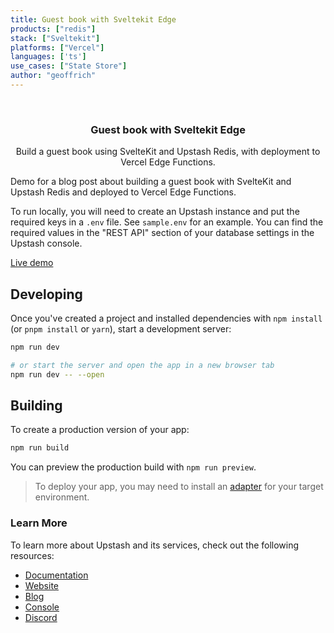 ```yaml
---
title: Guest book with Sveltekit Edge
products: ["redis"]
stack: ["Sveltekit"]
platforms: ["Vercel"]
languages: ['ts']
use_cases: ["State Store"]
author: "geoffrich"
---
```


<br />
<div align="center">

  <h3 align="center"> Guest book with Sveltekit Edge</h3>

  <p align="center">
   Build a guest book using SvelteKit and Upstash Redis, with deployment to Vercel Edge Functions.
  </p>
</div>


Demo for a blog post about building a guest book with SvelteKit and Upstash Redis and deployed to Vercel Edge Functions.

To run locally, you will need to create an Upstash instance and put the required keys in a `.env` file. See `sample.env` for an example. You can find the required values in the "REST API" section of your database settings in the Upstash console.

[Live demo](https://sveltekit-edge-guestbook.vercel.app/)

## Developing

Once you've created a project and installed dependencies with `npm install` (or `pnpm install` or `yarn`), start a development server:

```bash
npm run dev

# or start the server and open the app in a new browser tab
npm run dev -- --open
```

## Building

To create a production version of your app:

```bash
npm run build
```

You can preview the production build with `npm run preview`.

> To deploy your app, you may need to install an [adapter](https://kit.svelte.dev/docs/adapters) for your target environment.


### Learn More

To learn more about Upstash and its services, check out the following resources:

- [Documentation](https://docs.upstash.com)
- [Website](https://upstash.com)
- [Blog](https://upstash.com/blog)
- [Console](https://console.upstash.com)
- [Discord](https://upstash.com/discord)

